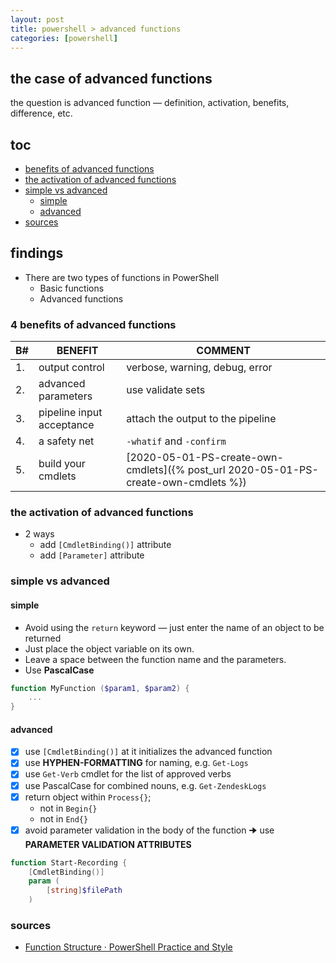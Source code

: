 ```yaml
---
layout: post
title: powershell > advanced functions
categories: [powershell]
---
```

## the case	of advanced functions
the question is advanced function — definition, activation, benefits, difference, etc.

## toc
<!-- TOC -->

- [benefits of advanced functions](#benefits-of-advanced-functions)
- [the activation of advanced functions](#the-activation-of-advanced-functions)
- [simple vs advanced](#simple-vs-advanced)
    - [simple](#simple)
    - [advanced](#advanced)
- [sources](#sources)

<!-- /TOC -->

## findings
* There are two types of functions in PowerShell
    * Basic functions
    * Advanced functions

### 4 benefits of advanced functions

B# | BENEFIT                   | COMMENT
---|---------------------------|------------------------------------------------------------------------------------
1. | output control            | verbose, warning, debug, error
2. | advanced parameters       | use validate sets
3. | pipeline input acceptance | attach the output to the pipeline
4. | a safety net              | `-whatif` and `-confirm`
5. | build your cmdlets        | [2020-05-01-PS-create-own-cmdlets]({% post_url 2020-05-01-PS-create-own-cmdlets %})

### the activation of advanced functions
* 2 ways
    * add `[CmdletBinding()]` attribute
    * add `[Parameter]` attribute

### simple vs advanced
#### simple
* Avoid using the `return` keyword — just enter the name of an object to be returned
* Just place the object variable on its own.
* Leave a space between the function name and the parameters.
* Use **PascalCase**

```powershell
function MyFunction ($param1, $param2) {
    ...  
}
```

#### advanced
- [x] use `[CmdletBinding()]` at it initializes the advanced function
- [x] use **HYPHEN-FORMATTING** for naming, e.g. `Get-Logs` 
- [x] use `Get-Verb` cmdlet for the list of approved verbs
- [x] use PascalCase for combined nouns, e.g. `Get-ZendeskLogs`
- [x] return object within `Process{}`; 
    * not in `Begin{}`
    * not in `End{}`
- [x] avoid parameter validation in the body of the function 🠊 use **PARAMETER VALIDATION 
ATTRIBUTES**

```powershell
function Start-Recording {
    [CmdletBinding()]
    param (
        [string]$filePath
    )
```

### sources
* [Function Structure · PowerShell Practice and Style](https://poshcode.gitbooks.io/powershell-practice-and-style/Style-Guide/Function-Structure.html)
